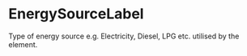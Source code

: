 EnergySourceLabel
=================

Type of energy source e.g. Electricity, Diesel, LPG etc. utilised by the element.
